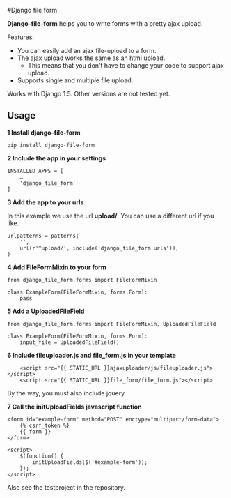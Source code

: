 #Django file form

**Django-file-form** helps you to write forms with a pretty ajax upload.

Features:

* You can easily add an ajax file-upload to a form.
* The ajax upload works the same as an html upload.
    * This means that you don't have to change your code to support ajax upload.
* Supports single and multiple file upload.

Works with Django 1.5. Other versions are not tested yet.

## Usage

**1 Install django-file-form**

```
pip install django-file-form
```

**2 Include the app in your settings**

```
INSTALLED_APPS = [
    …
    'django_file_form'
]
```

**3 Add the app to your urls**

In this example we use the url **upload/**. You can use a different url if you like.

```
urlpatterns = patterns(
    '',
    url(r'^upload/', include('django_file_form.urls')),
)
```

**4 Add FileFormMixin to your form**

```
from django_file_form.forms import FileFormMixin

class ExampleForm(FileFormMixin, forms.Form):
    pass
```

**5 Add a UploadedFileField**

```
from django_file_form.forms import FileFormMixin, UploadedFileField

class ExampleForm(FileFormMixin, forms.Form):
    input_file = UploadedFileField()
```

**6 Include fileuploader.js and file_form.js in your template**

```
    <script src="{{ STATIC_URL }}ajaxuploader/js/fileuploader.js"></script>
    <script src="{{ STATIC_URL }}file_form/file_form.js"></script>
```

By the way, you must also include jquery.

**7 Call the initUploadFields javascript function**

```
<form id="example-form" method="POST" enctype="multipart/form-data">
    {% csrf_token %}
    {{ form }}
</form>

<script>
    $(function() {
        initUploadFields($('#example-form'));
    });
</script>
```

Also see the testproject in the repository.
